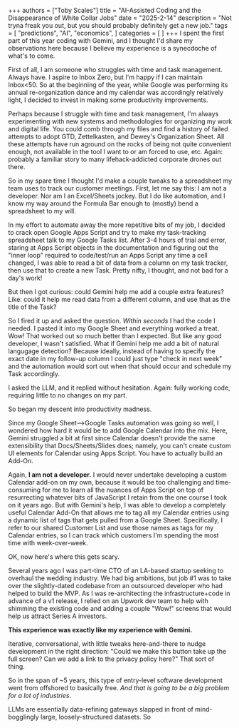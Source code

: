 +++
authors = ["Toby Scales"]
title = "AI-Assisted Coding and the Disappearance of White Collar Jobs"
date = "2025-2-14"
description = "Not tryna freak you out, but you should probably definitely get a new job."
tags = [
    "predictions",
    "AI",
    "economics",
]
categories = [
]
+++
I spent the first part of this year coding with Gemini, and I thought I'd share my observations here because I believe my experience is a synecdoche of what's to come. 

First of all, I am someone who struggles with time and task management. Always have. I aspire to Inbox Zero, but I'm happy if I can maintain Inbox<50. So at the beginning of the year, while Google was performing its annual re-organization dance and my calendar was accordingly relatively light, I decided to invest in making some productivity improvements.

Perhaps because I struggle with time and task management, I'm always experimenting with new systems and methodologies for organizing my work and digital life. You could comb through my files and find a history of failed attempts to adopt GTD, Zettelkasten, and Dewey's Organization Sheet. All these attempts have run aground on the rocks of being not quite convenient enough, not available in the tool I want to or am forced to use, etc. Again: probably a familiar story to many lifehack-addicted corporate drones out there.

So in my spare time I thought I'd make a couple tweaks to a spreadsheet my team uses to track our customer meetings. First, let me say this: I am not a developer. Nor am I an Excel/Sheets jockey. But I do like automation, and I know my way around the Formula Bar enough to (mostly) bend a spreadsheet to my will.

In my effort to automate away the more repetitive bits of my job, I decided to crack open Google Apps Script and try to make my task-tracking spreadsheet talk to my Google Tasks list. After 3-4 hours of trial and error, staring at Apps Script objects in the documentation and figuring out the "inner loop" required to code/test/run an Apps Script any time a cell changed, I was able to read a bit of data from a column on my task tracker, then use that to create a new Task. Pretty nifty, I thought, and not bad for a day's work!

But then I got curious: could Gemini help me add a couple extra features? Like: could it help me read data from a different column, and use that as the title of the Task? 

So I fired it up and asked the question. *Within seconds* I had the code I needed. I pasted it into my Google Sheet and everything worked a treat. Wow! That worked out so much better than I expected. But like any good developer, I wasn't satisfied. What if Gemini help me add a bit of natural langugage detection? Because ideally, instead of having to specify the exact date in my follow-up column I could just type "check in next week" and the automation would sort out when that should occur and schedule my Task accordingly.

I asked the LLM, and it replied without hesitation. Again: fully working code, requiring little to no changes on my part.

So began my descent into productivity madness. 

Since my Google Sheet-->Google Tasks automation was going so well, I wondered how hard it would be to add Google Calendar into the mix. Here, Gemini struggled a bit at first since Calendar doesn't provide the same extensibility that Docs/Sheets/Slides does; namely, you can't create custom UI elements for Calendar using Apps Script. You have to actually build an Add-On.

Again, **I am not a developer.** I would never undertake developing a custom Calendar add-on on my own, because it would be too challenging and time-consuming for me to learn all the nuances of Apps Script on top of resurrecting whatever bits of JavaScript I retain from the one course I took on it years ago. But with Gemini's help, I was able to develop a completely useful Calendar Add-On that allows me to tag all my Calendar entries using a dynamic list of tags that gets pulled from a Google Sheet. Specifically, I refer to our shared Customer List and use those names as tags for my Calendar entries, so I can track which customers I'm spending the most time with week-over-week.

OK, now here's where this gets scary.

Several years ago I was part-time CTO of an LA-based startup seeking to overhaul the wedding industry. We had big ambitions, but job #1 was to take over the slightly-dated codebase from an outsourced developer who had helped to build the MVP. As I was re-architecting the infrastructure+code in advance of a v1 release, I relied on an Upwork dev team to help with shimming the existing code and adding a couple "Wow!" screens that would help us attract Series A investors. 

**This experience was exactly like my experience with Gemini.**

Iterative, conversational, with little tweaks here-and-there to nudge development in the right direction: "Could we make this button take up the full screen? Can we add a link to the privacy policy here?" That sort of thing. 

So in the span of ~5 years, this type of entry-level software development went from offshored to basically free. _And that is going to be a big problem for a lot of industries._

LLMs are essentially data-refining gateways slapped in front of mind-bogglingly large, loosely-structured datasets. So 

